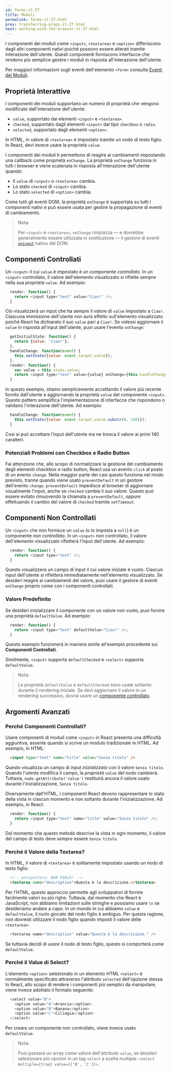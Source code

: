 ```yaml
---
id: forms-it-IT
title: Moduli
permalink: forms-it-IT.html
prev: transferring-props-it-IT.html
next: working-with-the-browser-it-IT.html
---
```


I componenti dei moduli come `<input>`, `<textarea>` e `<option>` differiscono dagli altri componenti nativi poiché possono essere alterati tramite interazione dell'utente. Questi componenti forniscono interfacce che rendono più semplice gestire i moduli in risposta all'interazione dell'utente.

Per maggiori informazioni sugli eventi dell'elemento `<form>` consulta [Eventi dei Moduli](/react/docs/events.html#form-events).

## Proprietà Interattive

I componenti dei moduli supportano un numero di proprietà che vengono modificate dall'interazione dell'utente:

* `value`, supportato dai elementi `<input>` e `<textarea>`.
* `checked`, supportato dagli elementi `<input>` dal tipo `checkbox` o `radio`.
* `selected`, supportato dagli elementi `<option>`.

In HTML, in valore di `<textarea>` è impostato tramite un nodo di testo figlio. In React, devi invece usare la proprietà `value`.

I componenti dei moduli ti permettono di reagire ai cambiamenti impostando una callback come proprietà `onChange`. La proprietà `onChange` funziona in tutti i browser e viene scatenata in risposta all'interazione dell'utente quando:

* Il `value` di `<input>` o `<textarea>` cambia.
* Lo stato `checked` di `<input>` cambia.
* Lo stato `selected` di `<option>` cambia.

Come tutti gli eventi DOM, la proprietà `onChange` è supportata su tutti i componenti nativi e può essere usata per gestire la propagazione di eventi di cambiamento.

> Nota:
>
> Per `<input>` e `<textarea>`, `onChange` rimpiazza — e dovrebbe generalmente essere utilizzata in sostituzione — il gestore di eventi [`oninput`](https://developer.mozilla.org/en-US/docs/Web/API/GlobalEventHandlers/oninput) nativo del DOM.


## Componenti Controllati

Un `<input>` il cui `value` è impostato è un componente *controllato*. In un `<input>` controllato, il valore dell'elemento visualizzato si riflette sempre nella sua proprietà `value`. Ad esempio:

```javascript
  render: function() {
    return <input type="text" value="Ciao!" />;
  }
```

Ciò visualizzerà un input che ha sempre il valore di `value` impostato a `Ciao!`. Ciascuna immissione dell'utente non avrà effetto sull'elemento visualizzato poiché React ha dichiarato il suo `value` pari a `Ciao!`. Se volessi aggiornare il `value` in risposta all'input dell'utente, puoi usare l'evento `onChange`:

```javascript
  getInitialState: function() {
    return {value: 'Ciao!'};
  },
  handleChange: function(event) {
    this.setState({value: event.target.value});
  },
  render: function() {
    var value = this.state.value;
    return <input type="text" value={value} onChange={this.handleChange} />;
  }
```

In questo esempio, stiamo semplicemente accettando il valore più recente fornito dall'utente e aggiornando la proprietà `value` del componente `<input>`. Questo pattern semplifica l'implementazione di interfacce che rispondono o validano l'interazione dell'utente. Ad esempio:

```javascript
  handleChange: function(event) {
    this.setState({value: event.target.value.substr(0, 140)});
  }
```

Così si può accettare l'input dell'utente ma ne tronca il valore ai primi 140 caratteri.

### Potenziali Problemi con Checkbox e Radio Button

Fai attenzione che, allo scopo di normalizzare la gestione del cambiamento degli elementi checkbox e radio button, React usa un evento `click` al posto di un evento `change`. Nella maggior parte dei casi questo funziona nel modo previsto, tranne quando viene usato `preventDefault` in un gestore dell'evento `change`. `preventDefault` impedisce al browser di aggiornare visualmente l'input, anche se `checked` cambia il suo valore. Questo può essere evitato rimuovendo la chiamata a `preventDefault`, oppure effettuando il cambio del valore di `checked` tramite `setTimeout`.


## Componenti Non Controllati

Un `<input>` che non fornisce un `value` (o lo imposta a `null`) è un componente *non controllato*. In un `<input>` non controllato, il valore dell'elemento visualizzato rifletterà l'input dell'utente. Ad esempio:

```javascript
  render: function() {
    return <input type="text" />;
  }
```

Questo visualizzerà un campo di input il cui valore iniziale è vuoto. Ciascun input dell'utente si rifletterà immediatamente nell'elemento visualizzato. Se desideri reagire ai cambiamenti del valore, puoi usare il gestore di eventi `onChange` proprio come con i componenti controllati.

### Valore Predefinito

Se desideri inizializzare il componente con un valore non vuoto, puoi fornire una proprietà `defaultValue`. Ad esempio:

```javascript
  render: function() {
    return <input type="text" defaultValue="Ciao!" />;
  }
```

Questo esempio funzionerà in maniera simile all'esempio precedente sui **Componenti Controllati**.

Similmente, `<input>` supporta `defaultChecked` e `<select>` supporta `defaultValue`.

> Nota:
>
> Le proprietà `defaultValue` e `defaultChecked` sono usate soltanto durante il rendering iniziale. Se devi aggiornare il valore in un rendering successivo, dovrai usare un [componente controllato](#controlled-components).


## Argomenti Avanzati


### Perché Componenti Controllati?

Usare componenti di moduli come `<input>` in React presenta una difficoltà aggiuntiva, assente quando si scrive un modulo tradizionale in HTML. Ad esempio, in HTML:

```html
  <input type="text" name="title" value="Senza titolo" />
```

Questo visualizza un campo di input *inizializzato* con il valore `Senza titolo`. Quando l'utente modifica il campo, la *proprietà* `value` del nodo cambierà. Tuttavia, `node.getAttribute('value')` restituirà ancora il valore usato durante l'inizializzazione, `Senza titolo`.

Diversamente dall'HTML, i componenti React devono rappresentare lo stato della vista in ciascun momento e non soltanto durante l'inizializzazione. Ad esempio, in React:

```javascript
  render: function() {
    return <input type="text" name="title" value="Senza titolo" />;
  }
```

Dal momento che questo metodo descrive la vista in ogni momento, il valore del campo di testo deve *sempre* essere `Senza titolo`.


### Perché il Valore della Textarea?

In HTML, il valore di `<textarea>` è solitamente impostato usando un nodo di testo figlio:

```html
  <!-- antipattern: NON FARLO! -->
  <textarea name="description">Questa è la descrizione.</textarea>
```

Per l'HTML, questo approccio permette agli sviluppatori di fornire facilmente valori su più righe. Tuttavia, dal momento che React è JavaScript, non abbiamo limitazioni sulle stringhe e possiamo usare `\n` se desideriamo andare a capo. In un mondo in cui abbiamo `value` e `defaultValue`, il ruolo giocato dal nodo figlio è ambiguo. Per questa ragione, non dovresti utilizzare il nodo figlio quando imposti il valore delle `<textarea>`:

```javascript
  <textarea name="description" value="Questa è la descrizione." />
```

Se tuttavia decidi di *usare* il nodo di testo figlio, questo si comporterà come `defaultValue`.


### Perché il Value di Select?

L'elemento `<option>` selezionato in un elemento HTML `<select>` è normalmente specificato attraverso l'attributo `selected` dell'opzione stessa. In React, allo scopo di rendere i componenti più semplici da manipolare, viene invece adottato il formato seguente:

```javascript
  <select value="B">
    <option value="A">Arancia</option>
    <option value="B">Banana</option>
    <option value="C">Ciliegia</option>
  </select>
```

Per creare un componente non controllato, viene invece usato `defaultValue`.

> Nota:
>
> Puoi passare un array come valore dell'attributo `value`, se desideri selezionare più opzioni in un tag `select` a scelta multipla: `<select multiple={true} value={['B', 'C']}>`.
